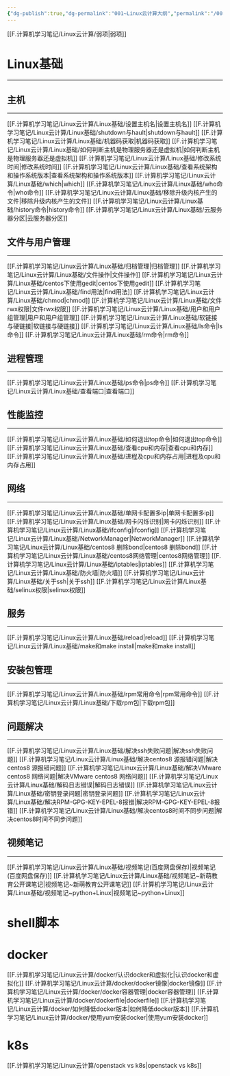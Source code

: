 ```yaml
---
{"dg-publish":true,"dg-permalink":"001~Linux云计算大纲","permalink":"/001~Linux云计算大纲/","noteIcon":"","created":"2021-01-09","updated":""}
---
```




[[F.计算机学习笔记/Linux云计算/弱项\|弱项]]

# Linux基础
---

## 主机
---
[[F.计算机学习笔记/Linux云计算/Linux基础/设置主机名\|设置主机名]]
[[F.计算机学习笔记/Linux云计算/Linux基础/shutdown与hault\|shutdown与hault]]
[[F.计算机学习笔记/Linux云计算/Linux基础/机器码获取\|机器码获取]]
[[F.计算机学习笔记/Linux云计算/Linux基础/如何判断主机是物理服务器还是虚拟机\|如何判断主机是物理服务器还是虚拟机]]
[[F.计算机学习笔记/Linux云计算/Linux基础/修改系统时间\|修改系统时间]]
[[F.计算机学习笔记/Linux云计算/Linux基础/查看系统架构和操作系统版本\|查看系统架构和操作系统版本]]
[[F.计算机学习笔记/Linux云计算/Linux基础/which\|which]]   [[F.计算机学习笔记/Linux云计算/Linux基础/who命令\|who命令]]
[[F.计算机学习笔记/Linux云计算/Linux基础/移除升级内核产生的文件\|移除升级内核产生的文件]]
[[F.计算机学习笔记/Linux云计算/Linux基础/history命令\|history命令]]
[[F.计算机学习笔记/Linux云计算/Linux基础/云服务器分区\|云服务器分区]]

## 文件与用户管理
---
[[F.计算机学习笔记/Linux云计算/Linux基础/归档管理\|归档管理]]
[[F.计算机学习笔记/Linux云计算/Linux基础/文件操作\|文件操作]]
[[F.计算机学习笔记/Linux云计算/Linux基础/centos下使用gedit\|centos下使用gedit]]
[[F.计算机学习笔记/Linux云计算/Linux基础/find用法\|find用法]]
[[F.计算机学习笔记/Linux云计算/Linux基础/chmod\|chmod]]
[[F.计算机学习笔记/Linux云计算/Linux基础/文件rwx权限\|文件rwx权限]]
[[F.计算机学习笔记/Linux云计算/Linux基础/用户和用户组管理\|用户和用户组管理]]
[[F.计算机学习笔记/Linux云计算/Linux基础/软链接与硬链接\|软链接与硬链接]]
[[F.计算机学习笔记/Linux云计算/Linux基础/ls命令\|ls命令]]
[[F.计算机学习笔记/Linux云计算/Linux基础/rm命令\|rm命令]]

## 进程管理
---
[[F.计算机学习笔记/Linux云计算/Linux基础/ps命令\|ps命令]]
[[F.计算机学习笔记/Linux云计算/Linux基础/查看端口\|查看端口]]

## 性能监控
---
[[F.计算机学习笔记/Linux云计算/Linux基础/如何退出top命令\|如何退出top命令]]
[[F.计算机学习笔记/Linux云计算/Linux基础/查看cpu和内存\|查看cpu和内存]]
[[F.计算机学习笔记/Linux云计算/Linux基础/进程及cpu和内存占用\|进程及cpu和内存占用]]

## 网络
---
[[F.计算机学习笔记/Linux云计算/Linux基础/单网卡配置多ip\|单网卡配置多ip]]
[[F.计算机学习笔记/Linux云计算/Linux基础/网卡闪烁识别\|网卡闪烁识别]]
[[F.计算机学习笔记/Linux云计算/Linux基础/ifconfig\|ifconfig]]
[[F.计算机学习笔记/Linux云计算/Linux基础/NetworkManager\|NetworkManager]]
[[F.计算机学习笔记/Linux云计算/Linux基础/centos8 删除bond\|centos8 删除bond]]
[[F.计算机学习笔记/Linux云计算/Linux基础/centos8网络管理\|centos8网络管理]]
[[F.计算机学习笔记/Linux云计算/Linux基础/iptables\|iptables]]
[[F.计算机学习笔记/Linux云计算/Linux基础/防火墙\|防火墙]]
[[F.计算机学习笔记/Linux云计算/Linux基础/关于ssh\|关于ssh]]
[[F.计算机学习笔记/Linux云计算/Linux基础/selinux权限\|selinux权限]]

## 服务
---
[[F.计算机学习笔记/Linux云计算/Linux基础/reload\|reload]]
[[F.计算机学习笔记/Linux云计算/Linux基础/make和make install\|make和make install]]
## 安装包管理
---
[[F.计算机学习笔记/Linux云计算/Linux基础/rpm常用命令\|rpm常用命令]]
[[F.计算机学习笔记/Linux云计算/Linux基础/下载rpm包\|下载rpm包]]

## 问题解决
---
[[F.计算机学习笔记/Linux云计算/Linux基础/解决ssh失败问题\|解决ssh失败问题]]
[[F.计算机学习笔记/Linux云计算/Linux基础/解决centos8 源报错问题\|解决centos8 源报错问题]]
[[F.计算机学习笔记/Linux云计算/Linux基础/解决VMware centos8 网络问题\|解决VMware centos8 网络问题]]
[[F.计算机学习笔记/Linux云计算/Linux基础/解码日志错误\|解码日志错误]]
[[F.计算机学习笔记/Linux云计算/Linux基础/密钥登录问题\|密钥登录问题]]
[[F.计算机学习笔记/Linux云计算/Linux基础/解决RPM-GPG-KEY-EPEL-8报错\|解决RPM-GPG-KEY-EPEL-8报错]]
[[F.计算机学习笔记/Linux云计算/Linux基础/解决centos8时间不同步问题\|解决centos8时间不同步问题]]

## 视频笔记
---
[[F.计算机学习笔记/Linux云计算/Linux基础/视频笔记(百度网盘保存)\|视频笔记(百度网盘保存)]]
[[F.计算机学习笔记/Linux云计算/Linux基础/视频笔记~新萌教育公开课笔记\|视频笔记~新萌教育公开课笔记]]
[[F.计算机学习笔记/Linux云计算/Linux基础/视频笔记~python+Linux\|视频笔记~python+Linux]]

# shell脚本

# docker
[[F.计算机学习笔记/Linux云计算/docker/认识docker和虚拟化\|认识docker和虚拟化]]
[[F.计算机学习笔记/Linux云计算/docker/docker镜像\|docker镜像]]
[[F.计算机学习笔记/Linux云计算/docker/docker容器管理\|docker容器管理]]
[[F.计算机学习笔记/Linux云计算/docker/dockerfile\|dockerfile]]
[[F.计算机学习笔记/Linux云计算/docker/如何降低docker版本\|如何降低docker版本]]
[[F.计算机学习笔记/Linux云计算/docker/使用yum安装docker\|使用yum安装docker]]

# k8s
[[F.计算机学习笔记/Linux云计算/openstack vs  k8s\|openstack vs  k8s]]